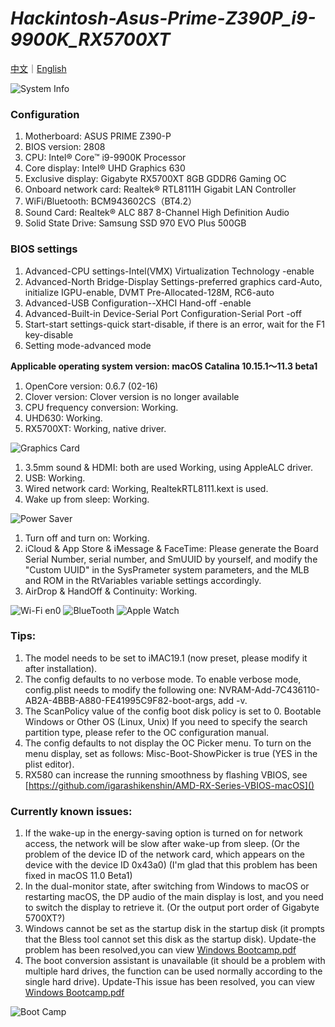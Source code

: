 # *Hackintosh-Asus-Prime-Z390P_i9-9900K_RX5700XT*

[中文](https://github.com/igarashikenshin/Hackintosh-Asus-Prime-Z390P_i9-9900K_RX5700XT/blob/master/README.md)｜[English](https://github.com/igarashikenshin/Hackintosh-Asus-Prime-Z390P_i9-9900K_RX5700XT/blob/master/README-EN.md)

![System Info](https://i.loli.net/2021/02/17/zMhEk3DxdnbOaU1.png)

### Configuration
1. Motherboard: ASUS PRIME Z390-P
1. BIOS version: 2808
1. CPU: Intel® Core™ i9-9900K Processor
1. Core display: Intel® UHD Graphics 630
1. Exclusive display: Gigabyte RX5700XT 8GB GDDR6 Gaming OC
1. Onboard network card: Realtek® RTL8111H Gigabit LAN Controller
1. WiFi/Bluetooth: BCM943602CS（BT4.2）
1. Sound Card: Realtek® ALC 887 8-Channel High Definition Audio
1. Solid State Drive: Samsung SSD 970 EVO Plus 500GB

### BIOS settings
1. Advanced-CPU settings-Intel(VMX) Virtualization Technology -enable
1. Advanced-North Bridge-Display Settings-preferred graphics card-Auto, initialize IGPU-enable, DVMT Pre-Allocated-128M, RC6-auto
1. Advanced-USB Configuration--XHCI Hand-off -enable
1. Advanced-Built-in Device-Serial Port Configuration-Serial Port -off
1. Start-start settings-quick start-disable, if there is an error, wait for the F1 key-disable
1. Setting mode-advanced mode

**Applicable operating system version: macOS Catalina 10.15.1～11.3 beta1**

1. OpenCore version: 0.6.7 (02-16)
1. Clover version: Clover version is no longer available
1. CPU frequency conversion: Working.
1. UHD630: Working.
1. RX5700XT: Working, native driver.

![Graphics Card](https://i.imgur.com/9MrmeoC.png)
1. 3.5mm sound & HDMI: both are used Working, using AppleALC driver.
1. USB: Working.
1. Wired network card: Working, RealtekRTL8111.kext is used.
1. Wake up from sleep: Working.

![Power Saver](https://i.imgur.com/wZ7IZjm.png)
1. Turn off and turn on: Working.
1. iCloud & App Store & iMessage & FaceTime: Please generate the Board Serial Number, serial number, and SmUUID by yourself, and modify the "Custom UUID" in the SysPrameter system parameters, and the MLB and ROM in the RtVariables variable settings accordingly.
1. AirDrop & HandOff & Continuity: Working.

![Wi-Fi en0](https://i.imgur.com/daoSzyJ.png)
![BlueTooth](https://i.imgur.com/Cgr8AJv.png)
![Apple Watch](https://i.imgur.com/iYimFue.png)

### Tips:

1. The model needs to be set to iMAC19.1 (now preset, please modify it after installation).
1. The config defaults to no verbose mode. To enable verbose mode, config.plist needs to modify the following one: NVRAM-Add-7C436110-AB2A-4BBB-A880-FE41995C9F82-boot-args, add -v.
1. The ScanPolicy value of the config boot disk policy is set to 0. Bootable Windows or Other OS (Linux, Unix) If you need to specify the search partition type, please refer to the OC configuration manual.
1. The config defaults to not display the OC Picker menu. To turn on the menu display, set as follows: Misc-Boot-ShowPicker is true (YES in the plist editor).
1. RX580 can increase the running smoothness by flashing VBIOS, see [https://github.com/igarashikenshin/AMD-RX-Series-VBIOS-macOS]()

### Currently known issues:

1. If the wake-up in the energy-saving option is turned on for network access, the network will be slow after wake-up from sleep. (Or the problem of the device ID of the network card, which appears on the device with the device ID 0x43a0) (I'm glad that this problem has been fixed in macOS 11.0 Beta1)
1. In the dual-monitor state, after switching from Windows to macOS or restarting macOS, the DP audio of the main display is lost, and you need to switch the display to retrieve it. (Or the output port order of Gigabyte 5700XT?)
1. Windows cannot be set as the startup disk in the startup disk (it prompts that the Bless tool cannot set this disk as the startup disk). Update-the problem has been resolved,you can view [Windows Bootcamp.pdf](https://github.com/igarashikenshin/Hackintosh-Asus-Prime-Z390P_i9-9900K_RX5700XT/blob/master/Boot%20Camp%E6%95%99%E7%A8%8B/Windows%20Bootcamp.pdf)
1. The boot conversion assistant is unavailable (it should be a problem with multiple hard drives, the function can be used normally according to the single hard drive). Update-This issue has been resolved, you can view [Windows Bootcamp.pdf](https://github.com/igarashikenshin/Hackintosh-Asus-Prime-Z390P_i9-9900K_RX5700XT/blob/master/Boot%20Camp%E6%95%99%E7%A8%8B/Windows%20Bootcamp.pdf)

![Boot Camp](https://i.loli.net/2021/01/23/Ew1NepZ6kStuoh2.png)
